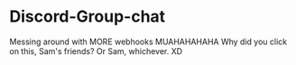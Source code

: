 # Discord-Group-chat
Messing around with MORE webhooks
MUAHAHAHAHA Why did you click on this, Sam's friends? Or Sam, whichever. XD
